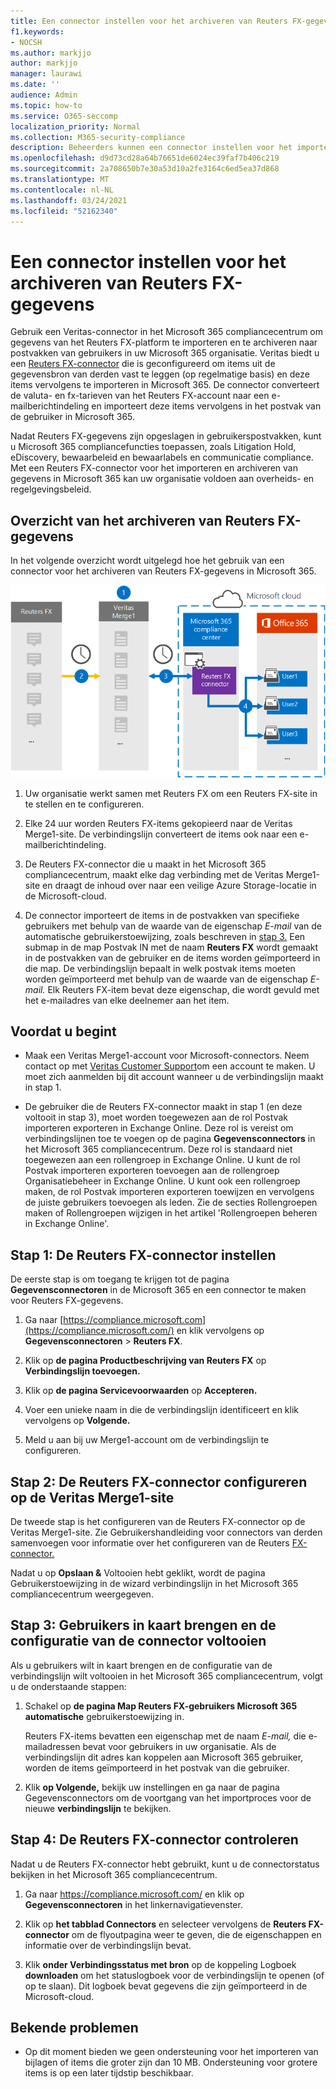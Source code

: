 ```yaml
---
title: Een connector instellen voor het archiveren van Reuters FX-gegevens in Microsoft 365
f1.keywords:
- NOCSH
ms.author: markjjo
author: markjjo
manager: laurawi
ms.date: ''
audience: Admin
ms.topic: how-to
ms.service: O365-seccomp
localization_priority: Normal
ms.collection: M365-security-compliance
description: Beheerders kunnen een connector instellen voor het importeren en archiveren van Reuters FX-gegevens van Veritas naar Microsoft 365. Met deze connector kunt u gegevens van externe gegevensbronnen archiveren in Microsoft 365. Nadat u deze gegevens hebt gearchiveerd, kunt u compliancefuncties, zoals juridische bewaring, inhoudszoekbeleid en bewaarbeleid, gebruiken om gegevens van derden te beheren.
ms.openlocfilehash: d9d73cd28a64b76651de6024ec39faf7b406c219
ms.sourcegitcommit: 2a708650b7e30a53d10a2fe3164c6ed5ea37d868
ms.translationtype: MT
ms.contentlocale: nl-NL
ms.lasthandoff: 03/24/2021
ms.locfileid: "52162340"
---
```

# <a name="set-up-a-connector-to-archive-reuters-fx-data"></a>Een connector instellen voor het archiveren van Reuters FX-gegevens

Gebruik een Veritas-connector in het Microsoft 365 compliancecentrum om gegevens van het Reuters FX-platform te importeren en te archiveren naar postvakken van gebruikers in uw Microsoft 365 organisatie. Veritas biedt u een [Reuters FX-connector](https://globanet.com/reuters-fx/) die is geconfigureerd om items uit de gegevensbron van derden vast te leggen (op regelmatige basis) en deze items vervolgens te importeren in Microsoft 365. De connector converteert de valuta- en fx-tarieven van het Reuters FX-account naar een e-mailberichtindeling en importeert deze items vervolgens in het postvak van de gebruiker in Microsoft 365.

Nadat Reuters FX-gegevens zijn opgeslagen in gebruikerspostvakken, kunt u Microsoft 365 compliancefuncties toepassen, zoals Litigation Hold, eDiscovery, bewaarbeleid en bewaarlabels en communicatie compliance. Met een Reuters FX-connector voor het importeren en archiveren van gegevens in Microsoft 365 kan uw organisatie voldoen aan overheids- en regelgevingsbeleid.

## <a name="overview-of-archiving-reuters-fx-data"></a>Overzicht van het archiveren van Reuters FX-gegevens

In het volgende overzicht wordt uitgelegd hoe het gebruik van een connector voor het archiveren van Reuters FX-gegevens in Microsoft 365.

![Archiveringswerkstroom voor Reuters FX-gegevens](../media/ReutersFXConnectorWorkflow.png)

1. Uw organisatie werkt samen met Reuters FX om een Reuters FX-site in te stellen en te configureren.

2. Elke 24 uur worden Reuters FX-items gekopieerd naar de Veritas Merge1-site. De verbindingslijn converteert de items ook naar een e-mailberichtindeling.

3. De Reuters FX-connector die u maakt in het Microsoft 365 compliancecentrum, maakt elke dag verbinding met de Veritas Merge1-site en draagt de inhoud over naar een veilige Azure Storage-locatie in de Microsoft-cloud.

4. De connector importeert de items in de postvakken van specifieke gebruikers met behulp van de waarde van de eigenschap *E-mail* van de automatische gebruikerstoewijzing, zoals beschreven in [stap 3.](#step-3-map-users-and-complete-the-connector-setup) Een submap in de map Postvak IN met de naam **Reuters FX** wordt gemaakt in de postvakken van de gebruiker en de items worden geïmporteerd in die map. De verbindingslijn bepaalt in welk postvak items moeten worden geïmporteerd met behulp van de waarde van de eigenschap *E-mail.* Elk Reuters FX-item bevat deze eigenschap, die wordt gevuld met het e-mailadres van elke deelnemer aan het item.

## <a name="before-you-begin"></a>Voordat u begint

- Maak een Veritas Merge1-account voor Microsoft-connectors. Neem contact op met [Veritas Customer Support](https://globanet.com/contact-us)om een account te maken. U moet zich aanmelden bij dit account wanneer u de verbindingslijn maakt in stap 1.

- De gebruiker die de Reuters FX-connector maakt in stap 1 (en deze voltooit in stap 3), moet worden toegewezen aan de rol Postvak importeren exporteren in Exchange Online. Deze rol is vereist om verbindingslijnen toe te voegen op de pagina **Gegevensconnectors** in het Microsoft 365 compliancecentrum. Deze rol is standaard niet toegewezen aan een rollengroep in Exchange Online. U kunt de rol Postvak importeren exporteren toevoegen aan de rollengroep Organisatiebeheer in Exchange Online. U kunt ook een rollengroep maken, de rol Postvak importeren exporteren toewijzen en vervolgens de juiste gebruikers toevoegen als leden. Zie de secties [](/Exchange/permissions-exo/role-groups#create-role-groups) Rollengroepen [](/Exchange/permissions-exo/role-groups#modify-role-groups) maken of Rollengroepen wijzigen in het artikel 'Rollengroepen beheren in Exchange Online'.

## <a name="step-1-set-up-the-reuters-fx-connector"></a>Stap 1: De Reuters FX-connector instellen

De eerste stap is om toegang te krijgen tot de pagina **Gegevensconnectoren** in de Microsoft 365 en een connector te maken voor Reuters FX-gegevens.

1. Ga naar [https://compliance.microsoft.com](https://compliance.microsoft.com/) en klik vervolgens op **Gegevensconnectoren**  >  **Reuters FX**.

2. Klik op **de pagina Productbeschrijving van Reuters FX** op **Verbindingslijn toevoegen.**

3. Klik op **de pagina Servicevoorwaarden** op **Accepteren.**

4. Voer een unieke naam in die de verbindingslijn identificeert en klik vervolgens op **Volgende.**

5. Meld u aan bij uw Merge1-account om de verbindingslijn te configureren.

## <a name="step-2-configure-the-reuters-fx-connector-on-the-veritas-merge1-site"></a>Stap 2: De Reuters FX-connector configureren op de Veritas Merge1-site

De tweede stap is het configureren van de Reuters FX-connector op de Veritas Merge1-site. Zie Gebruikershandleiding voor connectors van derden samenvoegen voor informatie over het configureren van de Reuters [FX-connector.](https://docs.ms.merge1.globanetportal.com/Merge1%20Third-Party%20Connectors%20Reuters%20FX%20User%20Guide%20.pdf)

Nadat u op **Opslaan &** Voltooien  hebt geklikt, wordt de pagina Gebruikerstoewijzing in de wizard verbindingslijn in het Microsoft 365 compliancecentrum weergegeven.

## <a name="step-3-map-users-and-complete-the-connector-setup"></a>Stap 3: Gebruikers in kaart brengen en de configuratie van de connector voltooien

Als u gebruikers wilt in kaart brengen en de configuratie van de verbindingslijn wilt voltooien in het Microsoft 365 compliancecentrum, volgt u de onderstaande stappen:

1. Schakel op **de pagina Map Reuters FX-gebruikers Microsoft 365 automatische** gebruikerstoewijzing in.

   Reuters FX-items bevatten een eigenschap met de naam *E-mail,* die e-mailadressen bevat voor gebruikers in uw organisatie. Als de verbindingslijn dit adres kan koppelen aan Microsoft 365 gebruiker, worden de items geïmporteerd in het postvak van die gebruiker.

2. Klik **op Volgende,** bekijk uw instellingen en ga naar de pagina Gegevensconnectors om de voortgang van het importproces voor de nieuwe **verbindingslijn** te bekijken.

## <a name="step-4-monitor-the-reuters-fx-connector"></a>Stap 4: De Reuters FX-connector controleren

Nadat u de Reuters FX-connector hebt gebruikt, kunt u de connectorstatus bekijken in het Microsoft 365 compliancecentrum.

1. Ga naar <https://compliance.microsoft.com/> en klik op **Gegevensconnectoren** in het linkernavigatievenster.

2. Klik op **het tabblad Connectors** en selecteer vervolgens de **Reuters FX-connector** om de flyoutpagina weer te geven, die de eigenschappen en informatie over de verbindingslijn bevat.

3. Klik **onder Verbindingsstatus met bron** op de koppeling Logboek **downloaden** om het statuslogboek voor de verbindingslijn te openen (of op te slaan). Dit logboek bevat gegevens die zijn geïmporteerd in de Microsoft-cloud.

## <a name="known-issues"></a>Bekende problemen

- Op dit moment bieden we geen ondersteuning voor het importeren van bijlagen of items die groter zijn dan 10 MB. Ondersteuning voor grotere items is op een later tijdstip beschikbaar.